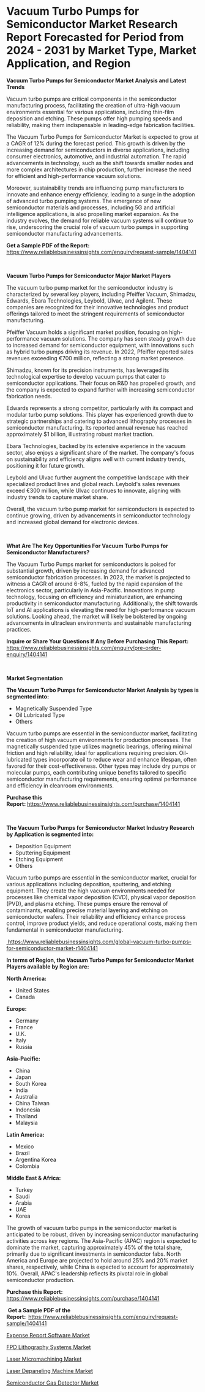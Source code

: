 <p><h1>Vacuum Turbo Pumps for Semiconductor Market Research Report Forecasted for Period from 2024 -  2031 by Market Type, Market Application, and Region</h1></p><p><strong>Vacuum Turbo Pumps for Semiconductor Market Analysis and Latest Trends</strong></p>
<p><p>Vacuum turbo pumps are critical components in the semiconductor manufacturing process, facilitating the creation of ultra-high vacuum environments essential for various applications, including thin-film deposition and etching. These pumps offer high pumping speeds and reliability, making them indispensable in leading-edge fabrication facilities.</p><p>The Vacuum Turbo Pumps for Semiconductor Market is expected to grow at a CAGR of 12% during the forecast period. This growth is driven by the increasing demand for semiconductors in diverse applications, including consumer electronics, automotive, and industrial automation. The rapid advancements in technology, such as the shift towards smaller nodes and more complex architectures in chip production, further increase the need for efficient and high-performance vacuum solutions.</p><p>Moreover, sustainability trends are influencing pump manufacturers to innovate and enhance energy efficiency, leading to a surge in the adoption of advanced turbo pumping systems. The emergence of new semiconductor materials and processes, including 5G and artificial intelligence applications, is also propelling market expansion. As the industry evolves, the demand for reliable vacuum systems will continue to rise, underscoring the crucial role of vacuum turbo pumps in supporting semiconductor manufacturing advancements.</p></p>
<p><strong>Get a Sample PDF of the Report:&nbsp;</strong> <a href="https://www.reliablebusinessinsights.com/enquiry/request-sample/1404141?utm_campaign=1121&utm_medium=2&utm_source=Github&utm_content=ia&utm_term=23102024&utm_id=vacuum-turbo-pumps-for-semiconductor">https://www.reliablebusinessinsights.com/enquiry/request-sample/1404141</a></p>
<p>&nbsp;</p>
<p><strong>Vacuum Turbo Pumps for Semiconductor Major Market Players</strong></p>
<p><p>The vacuum turbo pump market for the semiconductor industry is characterized by several key players, including Pfeiffer Vacuum, Shimadzu, Edwards, Ebara Technologies, Leybold, Ulvac, and Agilent. These companies are recognized for their innovative technologies and product offerings tailored to meet the stringent requirements of semiconductor manufacturing.</p><p>Pfeiffer Vacuum holds a significant market position, focusing on high-performance vacuum solutions. The company has seen steady growth due to increased demand for semiconductor equipment, with innovations such as hybrid turbo pumps driving its revenue. In 2022, Pfeiffer reported sales revenues exceeding €700 million, reflecting a strong market presence.</p><p>Shimadzu, known for its precision instruments, has leveraged its technological expertise to develop vacuum pumps that cater to semiconductor applications. Their focus on R&D has propelled growth, and the company is expected to expand further with increasing semiconductor fabrication needs.</p><p>Edwards represents a strong competitor, particularly with its compact and modular turbo pump solutions. This player has experienced growth due to strategic partnerships and catering to advanced lithography processes in semiconductor manufacturing. Its reported annual revenue has reached approximately $1 billion, illustrating robust market traction.</p><p>Ebara Technologies, backed by its extensive experience in the vacuum sector, also enjoys a significant share of the market. The company's focus on sustainability and efficiency aligns well with current industry trends, positioning it for future growth.</p><p>Leybold and Ulvac further augment the competitive landscape with their specialized product lines and global reach. Leybold's sales revenues exceed €300 million, while Ulvac continues to innovate, aligning with industry trends to capture market share.</p><p>Overall, the vacuum turbo pump market for semiconductors is expected to continue growing, driven by advancements in semiconductor technology and increased global demand for electronic devices.</p></p>
<p>&nbsp;</p>
<p><strong>What Are The Key Opportunities For Vacuum Turbo Pumps for Semiconductor Manufacturers?</strong></p>
<p><p>The Vacuum Turbo Pumps market for semiconductors is poised for substantial growth, driven by increasing demand for advanced semiconductor fabrication processes. In 2023, the market is projected to witness a CAGR of around 6-8%, fueled by the rapid expansion of the electronics sector, particularly in Asia-Pacific. Innovations in pump technology, focusing on efficiency and miniaturization, are enhancing productivity in semiconductor manufacturing. Additionally, the shift towards IoT and AI applications is elevating the need for high-performance vacuum solutions. Looking ahead, the market will likely be bolstered by ongoing advancements in ultraclean environments and sustainable manufacturing practices.</p></p>
<p><strong>Inquire or Share Your Questions If Any Before Purchasing This Report:</strong> <a href="https://www.reliablebusinessinsights.com/enquiry/pre-order-enquiry/1404141?utm_campaign=1121&utm_medium=2&utm_source=Github&utm_content=ia&utm_term=23102024&utm_id=vacuum-turbo-pumps-for-semiconductor">https://www.reliablebusinessinsights.com/enquiry/pre-order-enquiry/1404141</a></p>
<p>&nbsp;</p>
<p><strong>Market Segmentation</strong></p>
<p><strong>The Vacuum Turbo Pumps for Semiconductor Market Analysis by types is segmented into:</strong></p>
<p><ul><li>Magnetically Suspended Type</li><li>Oil Lubricated Type</li><li>Others</li></ul></p>
<p><p>Vacuum turbo pumps are essential in the semiconductor market, facilitating the creation of high vacuum environments for production processes. The magnetically suspended type utilizes magnetic bearings, offering minimal friction and high reliability, ideal for applications requiring precision. Oil-lubricated types incorporate oil to reduce wear and enhance lifespan, often favored for their cost-effectiveness. Other types may include dry pumps or molecular pumps, each contributing unique benefits tailored to specific semiconductor manufacturing requirements, ensuring optimal performance and efficiency in cleanroom environments.</p></p>
<p><strong>Purchase this Report:&nbsp;</strong><a href="https://www.reliablebusinessinsights.com/purchase/1404141?utm_campaign=1121&utm_medium=2&utm_source=Github&utm_content=ia&utm_term=23102024&utm_id=vacuum-turbo-pumps-for-semiconductor">https://www.reliablebusinessinsights.com/purchase/1404141</a></p>
<p>&nbsp;</p>
<p><strong>The Vacuum Turbo Pumps for Semiconductor Market Industry Research by Application is segmented into:</strong></p>
<p><ul><li>Deposition Equipment</li><li>Sputtering Equipment</li><li>Etching Equipment</li><li>Others</li></ul></p>
<p><p>Vacuum turbo pumps are essential in the semiconductor market, crucial for various applications including deposition, sputtering, and etching equipment. They create the high vacuum environments needed for processes like chemical vapor deposition (CVD), physical vapor deposition (PVD), and plasma etching. These pumps ensure the removal of contaminants, enabling precise material layering and etching on semiconductor wafers. Their reliability and efficiency enhance process control, improve product yields, and reduce operational costs, making them fundamental in semiconductor manufacturing.</p></p>
<p><a href="https://www.reliablebusinessinsights.com/global-vacuum-turbo-pumps-for-semiconductor-market-r1404141?utm_campaign=1121&utm_medium=2&utm_source=Github&utm_content=ia&utm_term=23102024&utm_id=vacuum-turbo-pumps-for-semiconductor">&nbsp;https://www.reliablebusinessinsights.com/global-vacuum-turbo-pumps-for-semiconductor-market-r1404141</a></p>
<p><strong>In terms of Region, the Vacuum Turbo Pumps for Semiconductor Market Players available by Region are:</strong></p>
<p>
    <p> <strong> North America: </strong>
        <ul>
            <li>United States</li>
            <li>Canada</li>
        </ul>
        </p> 
    <p> <strong> Europe: </strong>
        <ul>
            <li>Germany</li>
            <li>France</li>
            <li>U.K.</li>
            <li>Italy</li>
            <li>Russia</li>
        </ul>
        </p> 
    <p> <strong> Asia-Pacific: </strong>
        <ul>
            <li>China</li>
            <li>Japan</li>
            <li>South Korea</li>
            <li>India</li>
            <li>Australia</li>
            <li>China Taiwan</li>
            <li>Indonesia</li>
            <li>Thailand</li>
            <li>Malaysia</li>
        </ul>
        </p> 
    <p> <strong> Latin America: </strong>
        <ul>
            <li>Mexico</li>
            <li>Brazil</li>
            <li>Argentina Korea</li>
            <li>Colombia</li>
        </ul>
        </p> 
    <p> <strong> Middle East & Africa: </strong>
        <ul>
            <li>Turkey</li>
            <li>Saudi</li>
            <li>Arabia</li>
            <li>UAE</li>
            <li>Korea</li>
        </ul>
    </p>
    </p>
<p><p>The growth of vacuum turbo pumps in the semiconductor market is anticipated to be robust, driven by increasing semiconductor manufacturing activities across key regions. The Asia-Pacific (APAC) region is expected to dominate the market, capturing approximately 45% of the total share, primarily due to significant investments in semiconductor fabs. North America and Europe are projected to hold around 25% and 20% market shares, respectively, while China is expected to account for approximately 10%. Overall, APAC's leadership reflects its pivotal role in global semiconductor production.</p></p>
<p><strong>Purchase this Report: </strong><a href="https://www.reliablebusinessinsights.com/purchase/1404141?utm_campaign=1121&utm_medium=2&utm_source=Github&utm_content=ia&utm_term=23102024&utm_id=vacuum-turbo-pumps-for-semiconductor">https://www.reliablebusinessinsights.com/purchase/1404141</a></p>
<p>&nbsp;<strong>Get a Sample PDF of the Report:&nbsp;&nbsp;</strong><a href="https://www.reliablebusinessinsights.com/enquiry/request-sample/1404141?utm_campaign=1121&utm_medium=2&utm_source=Github&utm_content=ia&utm_term=23102024&utm_id=vacuum-turbo-pumps-for-semiconductor">https://www.reliablebusinessinsights.com/enquiry/request-sample/1404141</a></p>
<p><strong></strong></p>
<p><p><a href="https://www.linkedin.com/pulse/expense-report-software-market-segmentation-geographical-regions-c1syc?utm_campaign=1121&utm_medium=2&utm_source=Github&utm_content=ia&utm_term=23102024&utm_id=vacuum-turbo-pumps-for-semiconductor">Expense Report Software Market</a></p><p><a href="https://github.com/fadrijbtavist/Market-Research-Report-List-1/blob/main/fpd-lithography-systems-market.md?utm_campaign=1121&utm_medium=2&utm_source=Github&utm_content=ia&utm_term=23102024&utm_id=vacuum-turbo-pumps-for-semiconductor">FPD Lithography Systems Market</a></p><p><a href="https://issuu.com/reportprime-2/docs/laser-micromachining-market-size-20_fd45cea6d86882?utm_campaign=1121&utm_medium=2&utm_source=Github&utm_content=ia&utm_term=23102024&utm_id=vacuum-turbo-pumps-for-semiconductor">Laser Micromachining Market</a></p><p><a href="https://issuu.com/reportprime-2/docs/laser-depaneling-machine-market-siz_808940af944c2c?utm_campaign=1121&utm_medium=2&utm_source=Github&utm_content=ia&utm_term=23102024&utm_id=vacuum-turbo-pumps-for-semiconductor">Laser Depaneling Machine Market</a></p><p><a href="https://github.com/avilarotedlowkog/Market-Research-Report-List-1/blob/main/semiconductor-gas-detector-market.md?utm_campaign=1121&utm_medium=2&utm_source=Github&utm_content=ia&utm_term=23102024&utm_id=vacuum-turbo-pumps-for-semiconductor">Semiconductor Gas Detector Market</a></p></p>